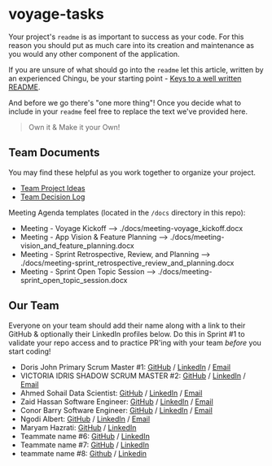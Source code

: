 # voyage-tasks

Your project's `readme` is as important to success as your code. For 
this reason you should put as much care into its creation and maintenance
as you would any other component of the application.

If you are unsure of what should go into the `readme` let this article,
written by an experienced Chingu, be your starting point - 
[Keys to a well written README](https://tinyurl.com/yk3wubft).

And before we go there's "one more thing"! Once you decide what to include
in your `readme` feel free to replace the text we've provided here.

> Own it & Make it your Own!

## Team Documents

You may find these helpful as you work together to organize your project.

- [Team Project Ideas](./docs/team_project_ideas.md)
- [Team Decision Log](./docs/team_decision_log.md)

Meeting Agenda templates (located in the `/docs` directory in this repo):

- Meeting - Voyage Kickoff --> ./docs/meeting-voyage_kickoff.docx
- Meeting - App Vision & Feature Planning --> ./docs/meeting-vision_and_feature_planning.docx
- Meeting - Sprint Retrospective, Review, and Planning --> ./docs/meeting-sprint_retrospective_review_and_planning.docx
- Meeting - Sprint Open Topic Session --> ./docs/meeting-sprint_open_topic_session.docx

## Our Team

Everyone on your team should add their name along with a link to their GitHub
& optionally their LinkedIn profiles below. Do this in Sprint #1 to validate
your repo access and to practice PR'ing with your team *before* you start
coding!

- Doris John Primary Scrum Master #1: [GitHub](https://github.com/Djohn25) / [LinkedIn](https://www.linkedin.com/in/dorisukpejohn/) / [Email](Jsecus23@gmail.com)
- VICTORIA IDRIS SHADOW SCRUM MASTER #2: [GitHub](https://github.com/VICTORIAIDRIS) / [LinkedIn](https://linkedin.com/in/VICTORIA-IDRIS-7847A1177) / [Email](UNEKWUIDRIS@GMAIL.COM)
- Ahmed Sohail Data Scientist: [GitHub](https://github.com/Ahmed-Sohail2000) / [LinkedIn](https://www.linkedin.com/in/ahmed-sohail/) / [Email](ahmedsohail02000@gmail.com)
- Zaid Hassan Software Engineer: [GitHub](https://github.com/ZaidHassan96) / [LinkedIn](https://www.linkedin.com/in/zaid-h-b12b421ab/) / [Email](zaidhas96@outlook.com)
- Conor Barry Software Engineer: [GitHub](https://github.com/CaptOrb) / [LinkedIn](https://www.linkedin.com/in/conor-barry1/) / [Email](tehorb13@gmail.com)
- Ngodi Albert: [GitHub](https://github.com/ngodi) / [LinkedIn](https://linkedin.com/in/albertngodi) / [Email](albertngodi@gmail.com)
- Maryam Hazrati: [GitHub](https://github.com/Maryamh12) / [LinkedIn](https://www.linkedin.com/in/maryam-hazratiii/)
- Teammate name #6: [GitHub](https://github.com/ghaccountname) / [LinkedIn](https://linkedin.com/in/liaccountname)
- Teammate name #7: [GitHub](https://github.com/ghaccountname) / [LinkedIn](https://linkedin.com/in/liaccountname)
- teammate name #8: [Github](etc) / [Linkedin](etc) 
